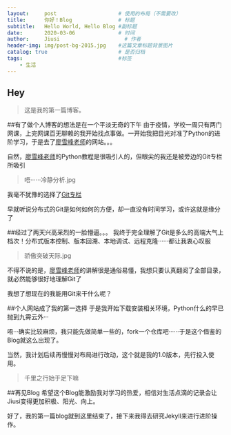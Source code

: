 ```yaml
---
layout:     post                    # 使用的布局（不需要改）
title:      你好！Blog               # 标题 
subtitle:   Hello World, Hello Blog #副标题
date:       2020-03-06              # 时间
author:     Jiusi                     # 作者
header-img: img/post-bg-2015.jpg    #这篇文章标题背景图片
catalog: true                       # 是否归档
tags:                               #标签
    - 生活
---
```


## Hey
>这是我的第一篇博客。

##有了做个人博客的想法是在一个平淡无奇的下午 
由于疫情，学校一周只有两门网课，上完网课百无聊赖的我开始找点事做。一开始我把目光对准了Python的进阶学习，于是去了[廖雪峰老师](https://www.liaoxuefeng.com)的网站。。。

自然，[廖雪峰老师](https://www.liaoxuefeng.com)的Python教程是很吸引人的，但眼尖的我还是被旁边的Git专栏所吸引
>唔······冷静分析.jpg

我毫不犹豫的选择了[Git专栏](https://www.liaoxuefeng.com/wiki/896043488029600/896067074338496)

早就听说分布式的Git是如何如何的方便，却一直没有时间学习，或许这就是缘分了

##经过了两天兴高采烈的一脸懵逼。。。
我终于完全理解了Git是多么的高端大气上档次！分布式版本控制、版本回溯、本地调试、远程克隆······都让我衷心叹服
>骄傲突破天际.jpg

不得不说的是，[廖雪峰老师](https://www.liaoxuefeng.com)的讲解很是通俗易懂，我想只要认真翻阅了全部目录，就必然能够很好地理解Git了

我想了想现在的我能用Git来干什么呢？

##个人网站成了我的第一选择
于是我开始下载安装相关环境，Python什么的早已抛到九霄云外···

唔···确实比较麻烦，我只能先做简单一些的，fork一个仓库吧······于是这个借鉴的Blog就这么出现了。

当然，我计划后续再慢慢对布局进行改动，这个就是我的1.0版本，先行投入使用。
>千里之行始于足下嘛


##再见Blog
希望这个Blog能激励我对学习的热爱，相信对生活点滴的记录会让Jiusi变得更加积极、阳光、向上。

好了，我的第一篇blog就到这里结束了，接下来我得去研究Jekyll来进行进阶操作。


